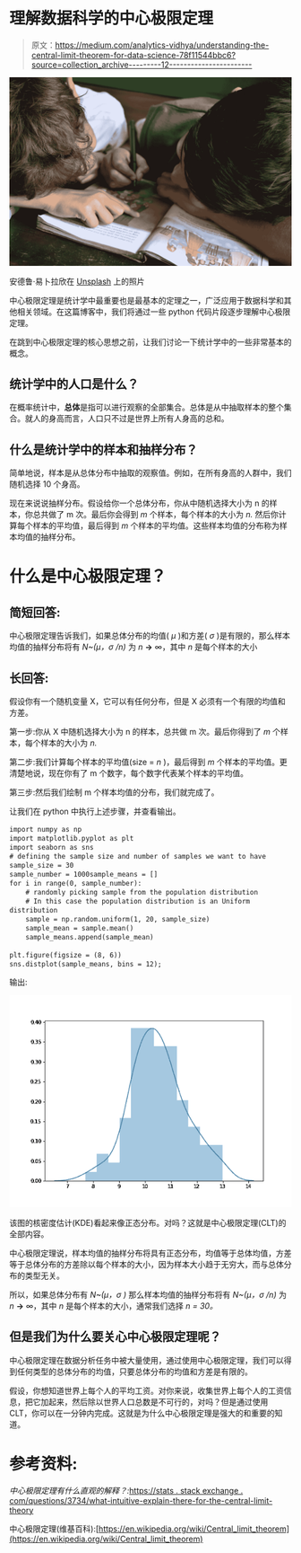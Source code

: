# 理解数据科学的中心极限定理

> 原文：<https://medium.com/analytics-vidhya/understanding-the-central-limit-theorem-for-data-science-78f11544bbc6?source=collection_archive---------12----------------------->

![](img/919578accc8bc19ebe71edd8d0a3210f.png)

安德鲁·易卜拉欣在 [Unsplash](https://unsplash.com/s/photos/learning-k?utm_source=unsplash&utm_medium=referral&utm_content=creditCopyText) 上的照片

中心极限定理是统计学中最重要也是最基本的定理之一，广泛应用于数据科学和其他相关领域。在这篇博客中，我们将通过一些 python 代码片段逐步理解中心极限定理。

在跳到中心极限定理的核心思想之前，让我们讨论一下统计学中的一些非常基本的概念。

## 统计学中的人口是什么？

在概率统计中，**总体**是指可以进行观察的全部集合。总体是从中抽取样本的整个集合。就人的身高而言，人口只不过是世界上所有人身高的总和。

## 什么是统计学中的样本和抽样分布？

简单地说，样本是从总体分布中抽取的观察值。例如，在所有身高的人群中，我们随机选择 10 个身高。

现在来说说抽样分布。假设给你一个总体分布，你从中随机选择大小为 n 的样本，你总共做了 m 次。最后你会得到 *m* 个样本，每个样本的大小为 *n.* 然后你计算每个样本的平均值，最后得到 *m* 个样本的平均值。这些样本均值的分布称为样本均值的抽样分布。

# 什么是中心极限定理？

## 简短回答:

中心极限定理告诉我们，如果总体分布的均值( *μ* )和方差( *σ* )是有限的，那么样本均值的抽样分布将有 *N~(μ，σ /n)* 为 *n* **→** ∞，其中 *n* 是每个样本的大小

## 长回答:

假设你有一个随机变量 X，它可以有任何分布，但是 X 必须有一个有限的均值和方差。

第一步:你从 X 中随机选择大小为 n 的样本，总共做 m 次。最后你得到了 *m* 个样本，每个样本的大小为 *n.*

第二步:我们计算每个样本的平均值(size = *n* )，最后得到 *m* 个样本的平均值。更清楚地说，现在你有了 m 个数字，每个数字代表某个样本的平均值。

第三步:然后我们绘制 m 个样本均值的分布，我们就完成了。

让我们在 python 中执行上述步骤，并查看输出。

```
import numpy as np
import matplotlib.pyplot as plt
import seaborn as sns
# defining the sample size and number of samples we want to have
sample_size = 30
sample_number = 1000sample_means = []
for i in range(0, sample_number):
    # randomly picking sample from the population distribution
    # In this case the population distribution is an Uniform distribution
    sample = np.random.uniform(1, 20, sample_size)
    sample_mean = sample.mean()
    sample_means.append(sample_mean)

plt.figure(figsize = (8, 6))
sns.distplot(sample_means, bins = 12);
```

输出:

![](img/a6581a51f9f6aec5caa8b513fd539cf1.png)

该图的核密度估计(KDE)看起来像正态分布。对吗？这就是中心极限定理(CLT)的全部内容。

中心极限定理说，样本均值的抽样分布将具有正态分布，均值等于总体均值，方差等于总体分布的方差除以每个样本的大小，因为样本大小趋于无穷大，而与总体分布的类型无关。

所以，如果总体分布有 *N~(μ，σ )* 那么样本均值的抽样分布将有 *N~(μ，σ /n)* 为 *n* **→** ∞，其中 *n* 是每个样本的大小，通常我们选择 *n = 30。*

## 但是我们为什么要关心中心极限定理呢？

中心极限定理在数据分析任务中被大量使用，通过使用中心极限定理，我们可以得到任何类型的总体分布的均值，只要总体分布的均值和方差是有限的。

假设，你想知道世界上每个人的平均工资。对你来说，收集世界上每个人的工资信息，把它加起来，然后除以世界人口总数是不可行的，对吗？但是通过使用 CLT，你可以在一分钟内完成。这就是为什么中心极限定理是强大的和重要的知道。

# 参考资料:

*中心极限定理有什么直观的解释？:*[https://stats . stack exchange . com/questions/3734/what-intuitive-explain-there-for-the-central-limit-theory](https://stats.stackexchange.com/questions/3734/what-intuitive-explanation-is-there-for-the-central-limit-theorem)

中心极限定理(维基百科):[https://en.wikipedia.org/wiki/Central_limit_theorem](https://en.wikipedia.org/wiki/Central_limit_theorem)